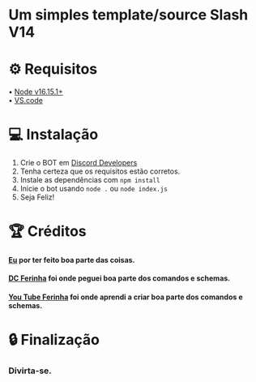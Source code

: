 # Um simples template/source Slash V14

# ⚙ Requisitos
• [Node v16.15.1+](https://nodejs.org/en/download/) <br/>
• [VS.code](https://code.visualstudio.com) <br/>

# 💻 Instalação
1. Crie o BOT em [Discord Developers](https://discord.com/developers/)
2. Tenha certeza que os requisitos estão corretos.
3. Instale as dependências com `npm install`
4. Inicie o bot usando `node .` ou `node index.js`
5. Seja Feliz!

# 🏆 Créditos
#### [Eu](https://github.com/Rangelzx) por ter feito boa parte das coisas.<br/>
#### [DC Ferinha](https://discord.gg/QjxM996mkP) foi onde peguei boa parte dos comandos e schemas. <br/>
#### [You Tube Ferinha](https://www.youtube.com/c/OFerinha) foi onde aprendi a criar boa parte dos comandos e schemas. <br/>

# 🔒 Finalização
### Divirta-se.

